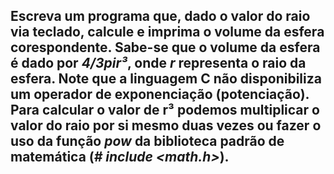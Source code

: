 ## Escreva um programa que, dado o valor do raio via teclado, calcule e imprima o volume da esfera corespondente. Sabe-se que o volume da esfera é dado por _4/3*pi*r³_, onde _r_ representa o raio da esfera. Note que a linguagem C não disponibiliza um operador de exponenciação (potenciação). Para calcular o valor de r³ podemos multiplicar o valor do raio por si mesmo duas vezes ou fazer o uso da função _pow_ da biblioteca padrão de matemática (_# include <math.h>_).
